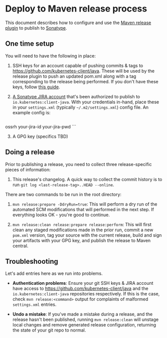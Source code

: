 # Deploy to Maven release process

This document describes how to configure and use the [Maven release
plugin](http://maven.apache.org/maven-release/maven-release-plugin) to publish
to [Sonatype](http://central.sonatype.org/).

## One time setup

You will need to have the following in place:

1. SSH keys for an account capable of pushing commits & tags to
   https://github.com/kubernetes-client/java. These will be used by the release
   plugin to push an updated pom.xml along with a tag corresponding to the
   release being performed. If you don't have these keys, follow [this
   guide](https://help.github.com/articles/connecting-to-github-with-ssh/).

2. [A Sonatype JIRA
   account](https://issues.sonatype.org/secure/Signup!default.jspa) that's been
   authorized to publish to `io.kubernetes:client-java`. With your credentials
   in-hand, place these in your `settings.xml` (typically
   `~/.m2/settings.xml`) config file. An example config is:
   ```xml
<settings>
  <servers>
    <server>
      <id>ossrh</id>
      <username>your-jira-id</username>
      <password>your-jira-pwd</password>
    </server>
  </servers>
</settings>
   ```

3. A GPG key (specifics TBD)

## Doing a release

Prior to publishing a release, you need to collect three release-specific pieces
of information:

1. This release's changelog. A quick way to collect the commit history is to
   run `git log <last-release-tag>..HEAD --online`. 

There are two commands to be run in the root directory:

1. `mvn release:prepare -DdryRun=true`: This will perform a dry run of the
   automated SCM modifications that will performed in the next step. If
   everything looks OK - you're good to continue.

2. `mvn release:clean release:prepare release:perform`: This will first clean
   any staged modifications made in the prior run, commit a new `pom.xml`
   version, tag your source with the current release, build and sign your 
   artifacts with your GPG key, and publish the release to Maven central.

## Troubleshooting

Let's add entries here as we run into problems.

* **Authentication problems**: Ensure your git SSH keys & JIRA account have
  access to https://github.com/kubernetes-client/java and the
  `io.kubernetes:client-java` repositories respectively. If this is the case,
  check `mvn release:<command>` output for complaints of malformed
  `settings.xml` entries.

* **Undo a mistake**: If you've made a mistake during a release, and the
  release hasn't been published, running `mvn release:clean` will unstage local
  changes and remove generated release configuration, returning the state of
  your git repo to normal.
